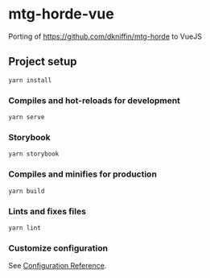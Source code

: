 # mtg-horde-vue

Porting of https://github.com/dkniffin/mtg-horde to VueJS

## Project setup
```
yarn install
```

### Compiles and hot-reloads for development
```
yarn serve
```

### Storybook
```
yarn storybook
```

### Compiles and minifies for production
```
yarn build
```

### Lints and fixes files
```
yarn lint
```

### Customize configuration
See [Configuration Reference](https://cli.vuejs.org/config/).
